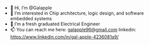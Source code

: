 - 👋 Hi, I’m @Galapple
- 👀 I’m interested in Chip architecture, logic design, and software embedded systems
- 🌱 I’m a fresh graduated Electrical Engineer
- 📫 You can reach me here: galapple96@gmail.com
      linkedin: https://www.linkedin.com/in/gal-apple-4236081a9/

<!---
Galapple/Galapple is a ✨ special ✨ repository because its `README.md` (this file) appears on your GitHub profile.
You can click the Preview link to take a look at your changes.
--->
